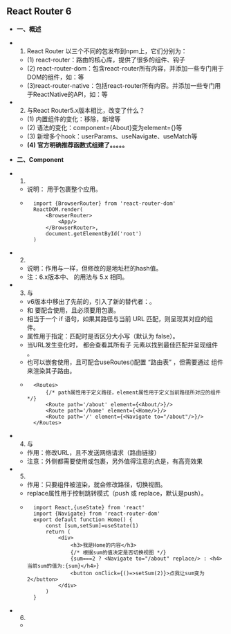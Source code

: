 ## React Router 6

* **一、概述**
* 1. React Router 以三个不同的包发布到npm上，它们分别为：
    * (1) react-router：路由的核心库，提供了很多的组件、钩子
    * (2) react-router-dom：包含react-router所有内容，并添加一些专门用于DOM的组件，如：<BrowserRouter>等
    * (3)react-router-native：包括react-router所有内容。并添加一些专门用于ReactNative的API，如：<NativeRouter>等
* 2. 与React Router5.x版本相比，改变了什么？
    * (1) 内置组件的变化：移除<Switch/>，新增<Routes/>等
    * (2) 语法的变化：component={About}变为element={<About/>}等
    * (3) 新增多个hook：userParams、useNavigate、useMatch等
    * **(4) 官方明确推荐函数式组建了。。。。。**

* **二、Component**
* 1. <BrowserRouter>
    * 说明：<BrowserRouter> 用于包裹整个应用。
    * ```
        import {BrowserRouter} from 'react-router-dom'
        ReactDOM.render(
            <BrowserRouter>
                <App/>
            </BrowserRouter>,
            document.getElementById('root')
        )
      ```
* 2. <HashRouter>
    * 说明：作用与<BrowserRouter>一样，但<HashRouter>修改的是地址栏的hash值。
    * 注：6.x版本中<HashRouter>、<BrowserRouter>  的用法与 5.x 相同。
* 3. <Routes/>与<Route/>
    * v6版本中移出了先前的<Switch>，引入了新的替代者：<Routes>。
    * <Routes> 和 <Route>要配合使用，且必须要用<Routes>包裹<Route>。
    * <Route> 相当于一个 if 语句，如果其路径与当前 URL 匹配，则呈现其对应的组件。
    * <Route caseSensitive> 属性用于指定：匹配时是否区分大小写（默认为 false）。
    * 当URL发生变化时，<Routes> 都会查看其所有子 <Route> 元素以找到最佳匹配并呈现组件 。
    * <Route> 也可以嵌套使用，且可配合useRoutes()配置 “路由表” ，但需要通过 <Outlet> 组件来渲染其子路由。
    * ```
        <Routes>
            {/* path属性用于定义路径，element属性用于定义当前路径所对应的组件 */}
            <Route path='/about' element={<About/>}/>
            <Route path='/home' element={<Home/>}/>
            <Route path='/' element={<Navigate to="/about"/>}/>
        </Routes>
      ```
* 4. <Link>与<NavLink>
    * 作用：修改URL，且不发送网络请求（路由链接）
    * 注意：外侧都需要使用<BrowserRouter>或<HashRouter>包裹，另外值得注意的点是，<NavLink>有高亮效果
* 5. <Navigate>
    * 作用：只要<Navigate>组件被渲染，就会修改路径，切换视图。
    * replace属性用于控制跳转模式（push 或 replace，默认是push）。
    * ```
        import React,{useState} from 'react'
        import {Navigate} from 'react-router-dom'
        export default function Home() {
            const [sum,setSum]=useState(1)
            return (
                <div>
                    <h3>我是Home的内容</h3>
                    {/* 根据sum的值决定是否切换视图 */}
                    {sum===2 ? <Navigate to="/about" replace/> : <h4>当前sum的值为:{sum}</h4>}
                    <button onClick={()=>setSum(2)}>点我让sum变为2</button>
                </div>
            )
        }
      ```
* 6. <Outlet>
    * 